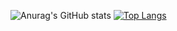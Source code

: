 ![Anurag's GitHub stats](https://github-readme-stats.vercel.app/api?username=tam1006&count_private=true&show_icons=true)
[![Top Langs](https://github-readme-stats.vercel.app/api/top-langs/?username=tam1006&layout=compact)](https://github.com/anuraghazra/github-readme-stats)


